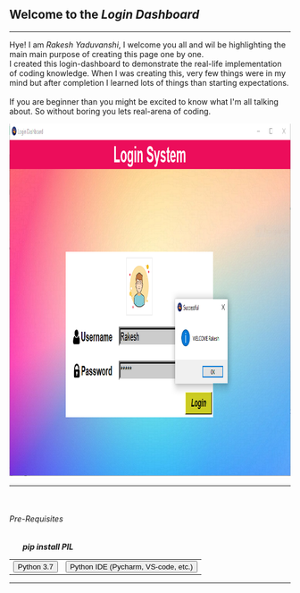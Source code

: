 <h2> Welcome to the <em>Login Dashboard</em></h2> 
<hr>
<p>Hye!  I am <em>Rakesh Yaduvanshi</em>, I welcome you all and wil be highlighting the main main purpose of creating this page one by one.
   <br>
   I created this login-dashboard to demonstrate the real-life implementation of coding knowledge. When I was creating this, very few things were in my mind but after completion I learned lots of things than starting expectations.
   <br>
   <br>
   If you are beginner than you  might be excited to know what I'm all talking about. So without boring you lets real-arena  of coding.
</p>
<img src="/img/login_successfullScreensort.PNG" alt="Login-Screen" height="630" width="1002">
<hr><br>
 <table border="0" cellpadding="15" cellspacing="1">
 <H6>Pre-Requisites</H6>
  <tr>
    <td><button>Python 3.7</button></td>
    <td><button>Python IDE (Pycharm, VS-code, etc.)</button></td>
  </tr>

   <ul > <b><em>pip  install PIL </em></b></ul>
</table>
<hr color="blue">